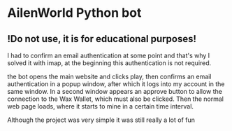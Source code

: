 # AilenWorld Python bot
 
## !Do not use, it is for educational purposes!

I had to confirm an email authentication at some point and that's why I solved it with imap, at the beginning this authentication is not required.

the bot opens the main website and clicks play, then confirms an email authentication in a popup window,
after which it logs into my account in the same window. In a second window appears an approve button to allow the connection to the Wax Wallet, 
which must also be clicked. Then the normal web page loads, where it starts to mine in a certain time interval.

Although the project was very simple it was still really a lot of fun
